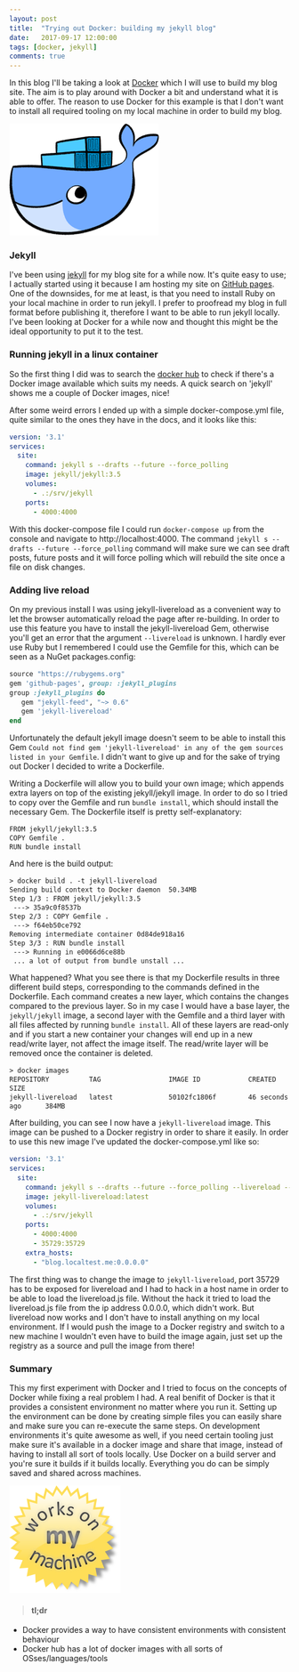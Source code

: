 ```yaml
---
layout: post
title:  "Trying out Docker: building my jekyll blog"
date:   2017-09-17 12:00:00
tags: [docker, jekyll]
comments: true
---
```


In this blog I'll be taking a look at [Docker](https://www.docker.com/) which I will use to build my blog site. The aim is to play around with Docker a bit and understand what it is able to offer. The reason to use Docker for this example is that I don't want to install all required tooling on my local machine in order to build my blog.

<p class="centered-image">
	<img src="/assets/docker-blog-1/docker-logo.png" alt="Cute Docker logo">	
</p>

### Jekyll
I've been using [jekyll](https://jekyllrb.com/) for my blog site for a while now. It's quite easy to use; I actually started using it because I am hosting my site on [GitHub pages](https://help.github.com/articles/using-jekyll-as-a-static-site-generator-with-github-pages/). One of the downsides, for me at least, is that you need to install Ruby on your local machine in order to run jekyll. I prefer to proofread my blog in full format before publishing it, therefore I want to be able to run jekyll locally. I've been looking at Docker for a while now and thought this might be the ideal opportunity to put it to the test.

### Running jekyll in a linux container
So the first thing I did was to search the [docker hub](https://hub.docker.com) to check if there's a Docker image available which suits my needs. A quick search on 'jekyll' shows me a couple of Docker images, nice!

After some weird errors I ended up with a simple docker-compose.yml file, quite similar to the ones they have in the docs, and it looks like this:
```yml
version: '3.1'
services:
  site:
    command: jekyll s --drafts --future --force_polling 
    image: jekyll/jekyll:3.5
    volumes:
      - .:/srv/jekyll
    ports:
      - 4000:4000
```
With this docker-compose file I could run ``docker-compose up`` from the console and navigate to http://localhost:4000. The command ``jekyll s --drafts --future --force_polling`` command will make sure we can see draft posts, future posts and it will force polling which will rebuild the site once a file on disk changes.

### Adding live reload
On my previous install I was using jekyll-livereload as a convenient way to let the browser automatically reload the page after re-building. In order to use this feature you have to install the jekyll-livereload Gem, otherwise you'll get an error that the argument ``--livereload`` is unknown. I hardly ever use Ruby but I remembered I could use the Gemfile for this, which can be seen as a NuGet packages.config:
```ruby
source "https://rubygems.org"
gem 'github-pages', group: :jekyll_plugins
group :jekyll_plugins do
   gem "jekyll-feed", "~> 0.6"
   gem 'jekyll-livereload'
end
```
Unfortunately the default jekyll image doesn't seem to be able to install this Gem ``Could not find gem 'jekyll-livereload' in any of the gem sources listed in your Gemfile``. I didn't want to give up and for the sake of trying out Docker I decided to write a Dockerfile.

Writing a Dockerfile will allow you to build your own image; which appends extra layers on top of the existing jekyll/jekyll image. In order to do so I tried to copy over the Gemfile and run ``bundle install``, which should install the necessary Gem. The Dockerfile itself is pretty self-explanatory:
```
FROM jekyll/jekyll:3.5
COPY Gemfile .
RUN bundle install
```
And here is the build output:
```
> docker build . -t jekyll-livereload
Sending build context to Docker daemon  50.34MB
Step 1/3 : FROM jekyll/jekyll:3.5
 ---> 35a9c0f8537b
Step 2/3 : COPY Gemfile .
 ---> f64eb50ce792
Removing intermediate container 0d84de918a16
Step 3/3 : RUN bundle install
 ---> Running in e0066d6ce88b
 ... a lot of output from bundle unstall ...
```
What happened? What you see there is that my Dockerfile results in three different build steps, corresponding to the commands defined in the Dockerfile. Each command creates a new layer, which contains the changes compared to the previous layer. So in my case I would have a base layer, the ``jekyll/jekyll`` image, a second layer with the Gemfile and a third layer with all files affected by running ``bundle install``. All of these layers are read-only and if you start a new container your changes will end up in a new read/write layer, not affect the image itself. The read/write layer will be removed once the container is deleted.  

```
> docker images
REPOSITORY          TAG                 IMAGE ID            CREATED             SIZE
jekyll-livereload   latest              50102fc1806f        46 seconds ago      384MB
```

After building, you can see I now have a ``jekyll-livereload`` image. This image can be pushed to a Docker registry in order to share it easily. In order to use this new image I've updated the docker-compose.yml like so:
```yml
version: '3.1'
services:
  site:
    command: jekyll s --drafts --future --force_polling --livereload --host blog.localtest.me
    image: jekyll-livereload:latest
    volumes:
      - .:/srv/jekyll
    ports:
      - 4000:4000
      - 35729:35729
    extra_hosts:
      - "blog.localtest.me:0.0.0.0"
```
The first thing was to change the image to ``jekyll-livereload``, port 35729 has to be exposed for livereload and I had to hack in a host name in order to be able to load the livereload.js file. Without the hack it tried to load the livereload.js file from the ip address 0.0.0.0, which didn't work. But livereload now works and I don't have to install anything on my local environment. If I would push the image to a Docker registry and switch to a new machine I wouldn't even have to build the image again, just set up the registry as a source and pull the image from there! 

### Summary
This my first experiment with Docker and I tried to focus on the concepts of Docker while fixing a real problem I had. A real benifit of Docker is that it provides a consistent environment no matter where you run it. Setting up the environment can be done by creating simple files you can easily share and make sure you can re-execute the same steps. On development environments it's quite awesome as well, if you need certain tooling just make sure it's available in a docker image and share that image, instead of having to install all sort of tools locally. Use Docker on a build server and you're sure it builds if it builds locally. Everything you do can be simply saved and shared across machines.

<p class="centered-image">
	<img src="/assets/docker-blog-1/works-on-my-machine.png" alt="For real!">	
</p>

> #### tl;dr
* Docker provides a way to have consistent environments with consistent behaviour
* Docker hub has a lot of docker images with all sorts of OSses/languages/tools
